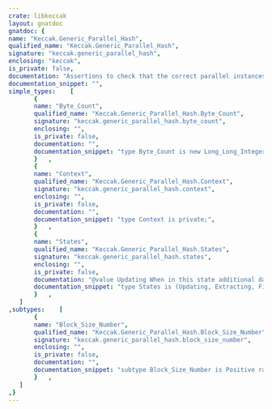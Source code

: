 ```yaml
---
crate: libkeccak
layout: gnatdoc
gnatdoc: {
name: "Keccak.Generic_Parallel_Hash",
qualified_name: "Keccak.Generic_Parallel_Hash",
signature: "keccak.generic_parallel_hash",
enclosing: "keccak",
is_private: false,
documentation: "Assertions to check that the correct parallel instances have\nbeen provided.\n\n@formal CV_Size_Bytes\n  Length of the Chaining Values, in bytes.",
documentation_snippet: "",
simple_types:    [
       {
       name: "Byte_Count",
       qualified_name: "Keccak.Generic_Parallel_Hash.Byte_Count",
       signature: "keccak.generic_parallel_hash.byte_count",
       enclosing: "",
       is_private: false,
       documentation: "",
       documentation_snippet: "type Byte_Count is new Long_Long_Integer\nrange 0 .. Long_Long_Integer'Last;",
       }   ,
       {
       name: "Context",
       qualified_name: "Keccak.Generic_Parallel_Hash.Context",
       signature: "keccak.generic_parallel_hash.context",
       enclosing: "",
       is_private: false,
       documentation: "",
       documentation_snippet: "type Context is private;",
       }   ,
       {
       name: "States",
       qualified_name: "Keccak.Generic_Parallel_Hash.States",
       signature: "keccak.generic_parallel_hash.states",
       enclosing: "",
       is_private: false,
       documentation: "@value Updating When in this state additional data can be input into the\n  ParallelHash context.\n\n@value Extracting When in this state, the ParallelHash context can generate\n  output bytes by calling the Extract procedure.\n\n@value Finished When in this state the context is finished and no more data\n  can be input or output.\n\n@enum Updating\n@enum Extracting\n@enum Finished",
       documentation_snippet: "type States is (Updating, Extracting, Finished);",
       }   ,
   ]
,subtypes:    [
       {
       name: "Block_Size_Number",
       qualified_name: "Keccak.Generic_Parallel_Hash.Block_Size_Number",
       signature: "keccak.generic_parallel_hash.block_size_number",
       enclosing: "",
       is_private: false,
       documentation: "",
       documentation_snippet: "subtype Block_Size_Number is Positive range 1 .. Positive'Last / 8;",
       }   ,
   ]
,}
---
```

